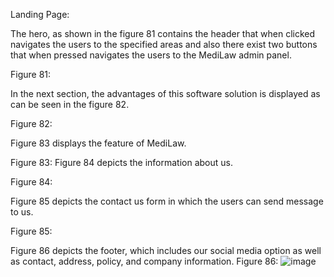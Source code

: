 Landing Page:

The hero, as shown in the figure 81 contains the header that when clicked navigates the users to the specified areas and also there exist two buttons that when pressed navigates the users to the MediLaw admin panel.

 
Figure 81:

In the next section, the advantages of this software solution is displayed as can be seen in the figure 82.
 
Figure 82:




Figure 83 displays the feature of MediLaw. 

 
Figure 83:
Figure 84 depicts the information about us.

 
Figure 84:

Figure 85 depicts the contact us form in which the users can send message to us.
 
Figure 85:

Figure 86 depicts the footer, which includes our social media option as well as contact, address, policy, and company information. 
Figure 86:
![image](https://github.com/samin-taheri/MediLaw/assets/58706708/f26f9c4e-0e44-4a4f-8628-c46cdeb6875f)
